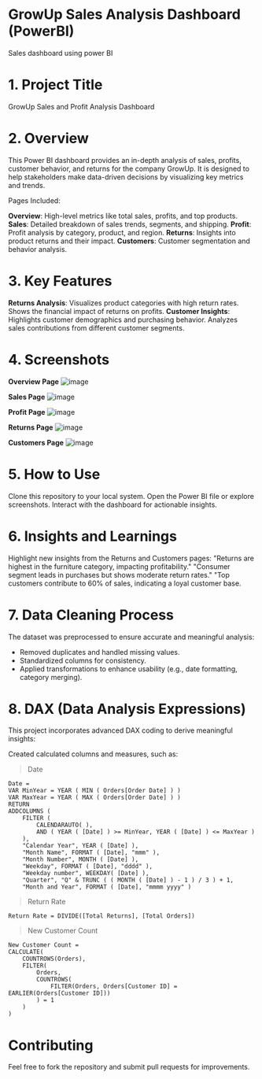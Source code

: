 # GrowUp Sales Analysis Dashboard (PowerBI)
Sales dashboard using power BI

# 1. Project Title
GrowUp Sales and Profit Analysis Dashboard

# 2. Overview
This Power BI dashboard provides an in-depth analysis of sales, profits, customer behavior, and returns for the company GrowUp. It is designed to help stakeholders make data-driven decisions by visualizing key metrics and trends.

Pages Included:

**Overview**: High-level metrics like total sales, profits, and top products.
**Sales**: Detailed breakdown of sales trends, segments, and shipping.
**Profit**: Profit analysis by category, product, and region.
**Returns**: Insights into product returns and their impact.
**Customers**: Customer segmentation and behavior analysis.

# 3. Key Features
**Returns Analysis**:
Visualizes product categories with high return rates.
Shows the financial impact of returns on profits.
**Customer Insights**:
Highlights customer demographics and purchasing behavior.
Analyzes sales contributions from different customer segments.

# 4. Screenshots
**Overview Page**
![image](https://github.com/user-attachments/assets/5938dc64-b9e1-41d1-b151-4375f607406b)

**Sales Page**
![image](https://github.com/user-attachments/assets/b626a287-633a-4855-a57c-0961a89dbbba)

**Profit Page**
![image](https://github.com/user-attachments/assets/80259ab0-d97e-4534-ba9b-af62edf6c449)

**Returns Page**
![image](https://github.com/user-attachments/assets/9ad14f50-4e42-4487-b9be-0ef2ecdd9b35)

**Customers Page**
![image](https://github.com/user-attachments/assets/4fd97ef8-6f5c-4064-90d7-d4f38b509087)

# 5. How to Use
Clone this repository to your local system.
Open the Power BI file or explore screenshots.
Interact with the dashboard for actionable insights.

# 6. Insights and Learnings
Highlight new insights from the Returns and Customers pages:
"Returns are highest in the furniture category, impacting profitability."
"Consumer segment leads in purchases but shows moderate return rates."
"Top customers contribute to 60% of sales, indicating a loyal customer base.

# 7. Data Cleaning Process
The dataset was preprocessed to ensure accurate and meaningful analysis:
- Removed duplicates and handled missing values.
- Standardized columns for consistency.
- Applied transformations to enhance usability (e.g., date formatting, category merging).

# 8. DAX (Data Analysis Expressions)
This project incorporates advanced DAX coding to derive meaningful insights:

Created calculated columns and measures, such as:
> Date
```DAX
Date = 
VAR MinYear = YEAR ( MIN ( Orders[Order Date] ) )
VAR MaxYear = YEAR ( MAX ( Orders[Order Date] ) )
RETURN
ADDCOLUMNS (
    FILTER (
        CALENDARAUTO( ),
        AND ( YEAR ( [Date] ) >= MinYear, YEAR ( [Date] ) <= MaxYear )
    ),
    "Calendar Year", YEAR ( [Date] ),
    "Month Name", FORMAT ( [Date], "mmm" ),
    "Month Number", MONTH ( [Date] ),
    "Weekday", FORMAT ( [Date], "dddd" ),
    "Weekday number", WEEKDAY( [Date] ),
    "Quarter", "Q" & TRUNC ( ( MONTH ( [Date] ) - 1 ) / 3 ) + 1,
    "Month and Year", FORMAT ( [Date], "mmmm yyyy" )
```
> Return Rate
```DAX
Return Rate = DIVIDE([Total Returns], [Total Orders])
```
> New Customer Count
```DAX
New Customer Count = 
CALCULATE(
    COUNTROWS(Orders),
    FILTER(
        Orders,
        COUNTROWS(
            FILTER(Orders, Orders[Customer ID] = EARLIER(Orders[Customer ID]))
        ) = 1
    )
)
```

# Contributing
Feel free to fork the repository and submit pull requests for improvements.


